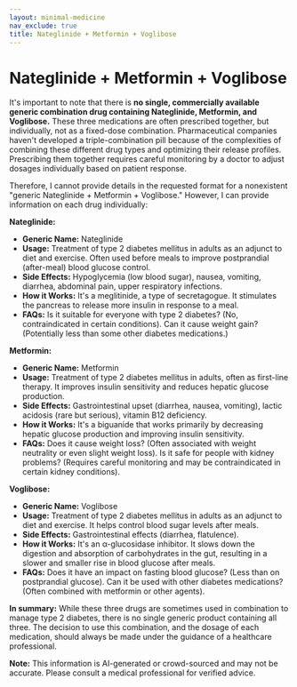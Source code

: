 ```yaml
---
layout: minimal-medicine
nav_exclude: true
title: Nateglinide + Metformin + Voglibose
---
```


# Nateglinide + Metformin + Voglibose

It's important to note that there is **no single, commercially available generic combination drug containing Nateglinide, Metformin, and Voglibose.**  These three medications are often prescribed together, but individually, not as a fixed-dose combination.  Pharmaceutical companies haven't developed a triple-combination pill because of the complexities of combining these different drug types and optimizing their release profiles.  Prescribing them together requires careful monitoring by a doctor to adjust dosages individually based on patient response.


Therefore, I cannot provide details in the requested format for a nonexistent "generic Nateglinide + Metformin + Voglibose."  However, I can provide information on each drug individually:


**Nateglinide:**

* **Generic Name:** Nateglinide
* **Usage:** Treatment of type 2 diabetes mellitus in adults as an adjunct to diet and exercise.  Often used before meals to improve postprandial (after-meal) blood glucose control.
* **Side Effects:** Hypoglycemia (low blood sugar), nausea, vomiting, diarrhea, abdominal pain, upper respiratory infections.
* **How it Works:** It's a meglitinide, a type of secretagogue. It stimulates the pancreas to release more insulin in response to a meal.
* **FAQs:**  Is it suitable for everyone with type 2 diabetes? (No, contraindicated in certain conditions). Can it cause weight gain? (Potentially less than some other diabetes medications.)

**Metformin:**

* **Generic Name:** Metformin
* **Usage:** Treatment of type 2 diabetes mellitus in adults, often as first-line therapy.  It improves insulin sensitivity and reduces hepatic glucose production.
* **Side Effects:** Gastrointestinal upset (diarrhea, nausea, vomiting), lactic acidosis (rare but serious), vitamin B12 deficiency.
* **How it Works:** It's a biguanide that works primarily by decreasing hepatic glucose production and improving insulin sensitivity.
* **FAQs:** Does it cause weight loss? (Often associated with weight neutrality or even slight weight loss). Is it safe for people with kidney problems? (Requires careful monitoring and may be contraindicated in certain kidney conditions).

**Voglibose:**

* **Generic Name:** Voglibose
* **Usage:** Treatment of type 2 diabetes mellitus in adults as an adjunct to diet and exercise.  It helps control blood sugar levels after meals.
* **Side Effects:** Gastrointestinal effects (diarrhea, flatulence).
* **How it Works:** It's an α-glucosidase inhibitor. It slows down the digestion and absorption of carbohydrates in the gut, resulting in a slower and smaller rise in blood glucose after meals.
* **FAQs:**  Does it have an impact on fasting blood glucose? (Less than on postprandial glucose).  Can it be used with other diabetes medications? (Often combined with metformin or other agents).

**In summary:** While these three drugs are sometimes used in combination to manage type 2 diabetes, there is no single generic product containing all three.  The decision to use this combination, and the dosage of each medication, should always be made under the guidance of a healthcare professional.


**Note:** This information is AI-generated or crowd-sourced and may not be accurate. Please consult a medical professional for verified advice.